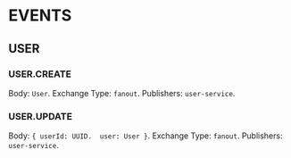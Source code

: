 # EVENTS
## USER
### USER.CREATE
Body: `User`. 
Exchange Type: `fanout`. 
Publishers: `user-service`. 
### USER.UPDATE
Body: ```{
userId: UUID. 
user: User
}```. 
Exchange Type: `fanout`. 
Publishers: `user-service`.
